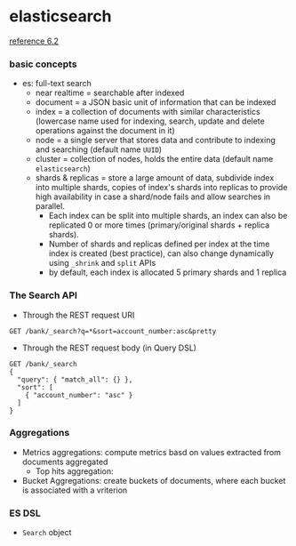 # elasticsearch
[reference 6.2](https://www.elastic.co/guide/en/elasticsearch/reference/6.2/index.html)

### basic concepts
- es: full-text search
  - near realtime = searchable after indexed
  - document = a JSON basic unit of information that can be indexed
  - index = a collection of documents with similar characteristics (lowercase name used for indexing, search, update and delete operations against the document in it)
  - node = a single server that stores data and contribute to indexing and searching (default name `UUID`)
  - cluster = collection of nodes, holds the entire data (default name `elasticsearch`)
  - shards & replicas = store a large amount of data, subdivide index into multiple shards, copies of index's shards into replicas to provide high availability in case a shard/node fails and allow searches in parallel.
    - Each index can be split into multiple shards, an index can also be replicated 0 or more times (primary/original shards + replica shards).
    - Number of shards and replicas defined per index at the time index is created (best practice), can also change dynamically using `_shrink` and `split` APIs
    - by default, each index is allocated 5 primary shards and 1 replica

### The Search API
- Through the REST request URI
```
GET /bank/_search?q=*&sort=account_number:asc&pretty
```
- Through the REST request body (in Query DSL)
```
GET /bank/_search
{
  "query": { "match_all": {} },
  "sort": [
    { "account_number": "asc" }
  ]
}
```

### Aggregations
- Metrics aggregations: compute metrics basd on values extracted from documents aggregated
  - Top hits aggregation:
- Bucket Aggregations: create buckets of documents, where each bucket is associated with a vriterion

### ES DSL
- `Search` object
